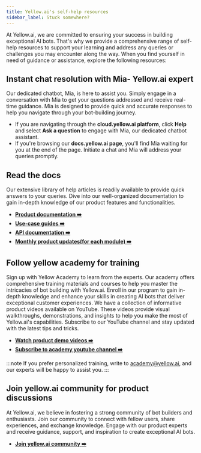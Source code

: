 ```yaml
---
title: Yellow.ai's self-help resources
sidebar_label: Stuck somewhere?
---
```


At Yellow.ai, we are committed to ensuring your success in building exceptional AI bots. That's why we provide a comprehensive range of self-help resources to support your learning and address any queries or challenges you may encounter along the way. When you find yourself in need of guidance or assistance, explore the following resources:

## Instant chat resolution with Mia- Yellow.ai expert

Our dedicated chatbot, Mia, is here to assist you. Simply engage in a conversation with Mia to get your questions addressed and receive real-time guidance. Mia is designed to provide quick and accurate responses to help you navigate through your bot-building journey.

- If you are navigating through the **cloud.yellow.ai platform**, click **Help** and select **Ask a question** to engage with Mia, our dedicated chatbot assistant. 
- If you're browsing our **docs.yellow.ai page**, you'll find Mia waiting for you at the end of the page. Initiate a chat and Mia will address your queries promptly.

## Read the docs 

Our extensive library of help articles is readily available to provide quick answers to your queries. Dive into our well-organized documentation to gain in-depth knowledge of our product features and functionalities.

* [**Product documentation :arrow_right:**](https://docs.yellow.ai/docs/platform_concepts/getting-started)      
* [**Use-case guides :arrow_right:**](https://docs.yellow.ai/docs/cookbooks/getting_started)      
* [**API documentation :arrow_right:**](https://docs.yellow.ai/docs/updates/overview)      
* [**Monthly product updates(for each module) :arrow_right:**](https://docs.yellow.ai/docs/updates/overview)      

## Follow yellow academy for training 

Sign up with Yellow Academy to learn from the experts. Our academy offers comprehensive training materials and courses to help you master the intricacies of bot building with Yellow.ai. Enroll in our program to gain in-depth knowledge and enhance your skills in creating AI bots that deliver exceptional customer experiences. 
We have a collection of informative product videos available on YouTube. These videos provide visual walkthroughs, demonstrations, and insights to help you make the most of Yellow.ai's capabilities. Subscribe to our YouTube channel and stay updated with the latest tips and tricks.
- [**Watch product demo videos :arrow_right:**](https://docs.yellow.ai/docs/tutorials/basics)        
- [**Subscribe to academy youtube channel :arrow_right:**](https://www.youtube.com/@yellowaiacademy)      

:::note
If you prefer personalized training, write to academy@yellow.ai, and our experts will be happy to assist you.
:::

## Join yellow.ai community for product discussions

At Yellow.ai, we believe in fostering a strong community of bot builders and enthusiasts. Join our community to connect with fellow users, share experiences, and exchange knowledge. Engage with our product experts and receive guidance, support, and inspiration to create exceptional AI bots.
- [**Join yellow.ai community :arrow_right:**](https://community.yellow.ai/) 
